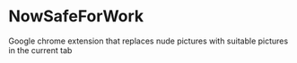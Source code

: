 # NowSafeForWork
Google chrome extension that replaces nude pictures with suitable pictures in the current tab
